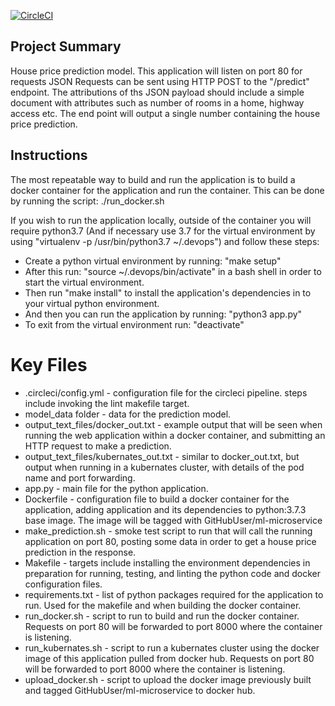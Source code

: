 [![CircleCI](https://dl.circleci.com/status-badge/img/gh/guid1111/DevOps_Microservices/tree/develop.svg?style=svg)](https://dl.circleci.com/status-badge/redirect/gh/guid1111/DevOps_Microservices/tree/develop)


## Project Summary

House price prediction model.
This application will listen on port 80 for requests
JSON Requests can be sent using HTTP POST to the "/predict" endpoint.  The attributions of ths JSON payload should include a simple document with attributes such as number of rooms in a home, highway access etc.
The end point will output a single number containing the house price prediction.

## Instructions

The most repeatable way to build and run the application is to build a docker container for the application and run the container.
This can be done by running the script: ./run_docker.sh

If you wish to run the application locally, outside of the container you will require python3.7 (And if necessary use 3.7 for the virtual environment by using "virtualenv -p /usr/bin/python3.7 ~/.devops") and follow these steps:

- Create a python virtual environment by running: "make setup"
- After this run: "source ~/.devops/bin/activate" in a bash shell in order to start the virtual environment.
- Then run "make install" to install the application's dependencies in to your virtual python environment.
- And then you can run the application by running: "python3 app.py"
- To exit from the virtual environment run: "deactivate"


# Key Files
- .circleci/config.yml - configuration file for the circleci pipeline.  steps include invoking the lint makefile target.
- model_data folder - data for the prediction model.
- output_text_files/docker_out.txt - example output that will be seen when running the web application within a docker container, and submitting an HTTP request to make a prediction.
- output_text_files/kubernates_out.txt - similar to docker_out.txt, but output when running in a kubernates cluster, with details of the pod name and port forwarding.
- app.py - main file for the python application.
- Dockerfile - configuration file to build a docker container for the application, adding application and its dependencies to python:3.7.3 base image.  The image will be tagged with GitHubUser/ml-microservice
- make_prediction.sh - smoke test script to run that will call the running application on port 80, posting some data in order to get a house price prediction in the response.
- Makefile - targets include installing the environment dependencies in preparation for running, testing, and linting the python code and docker configuration files.
- requirements.txt - list of python packages required for the application to run.  Used for the makefile and when building the docker container.
- run_docker.sh - script to run to build and run the docker container.  Requests on port 80 will be forwarded to port 8000 where the container is listening.
- run_kubernates.sh - script to run a kubernates cluster using the docker image of this application pulled from docker hub.  Requests on port 80 will be forwarded to port 8000 where the container is listening.
- upload_docker.sh - script to upload the docker image previously built and tagged GitHubUser/ml-microservice to docker hub.